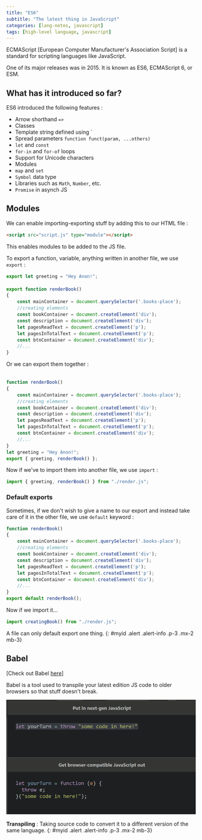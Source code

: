 ```yaml
---
title: "ES6"
subtitle: "The latest thing in JavaScript"
categories: [lang-notes, javascript]
tags: [high-level language, javascript]
---
```


ECMAScript [European Computer Manufacturer's Association Script] is a standard for scripting languages like JavaScript.

One of its major releases was in 2015. It is known as ES6, ECMAScript 6, or ESM.

## What has it introduced so far?

ES6 introduced the following features :

- Arrow shorthand `=>`
- Classes
- Template string defined using `
- Spread parameters `function funct(param, ...others)`
- `let` and `const`
- `for-in` and `for-of` loops
- Support for Unicode characters
- Modules
- `map` and `set`
- `Symbol` data type
- Libraries such as `Math`, `Number`, etc.
- `Promise` in asynch JS

## Modules

We can enable importing-exporting stuff by adding this to our HTML file :

```html
<script src="script.js" type="module"></script>
```

This enables modules to be added to the JS file.

To export a function, variable, anything written in another file, we use `export` :

```js
export let greeting = "Hey Anon!";

export function renderBook()
{
    const mainContainer = document.querySelector('.books-place');
    //creating elements
    const bookContainer = document.createElement('div');
    const description = document.createElement('div');
    let pagesReadText = document.createElement('p');
    let pagesInTotalText = document.createElement('p');
    const btnContainer = document.createElement('div');
    //...
}
```

Or we can export them together :

```js

function renderBook()
{
    const mainContainer = document.querySelector('.books-place');
    //creating elements
    const bookContainer = document.createElement('div');
    const description = document.createElement('div');
    let pagesReadText = document.createElement('p');
    let pagesInTotalText = document.createElement('p');
    const btnContainer = document.createElement('div');
    //...
}
let greeting = "Hey Anon!";
export { greeting, renderBook() };
```

Now if we've to import them into another file, we use `import` :

```js
import { greeting, renderBook() } from "./render.js";
```

### Default exports

Sometimes, if we don't wish to give a name to our export and instead take care of it in the other file, we use `default` keyword :

```js
function renderBook()
{
    const mainContainer = document.querySelector('.books-place');
    //creating elements
    const bookContainer = document.createElement('div');
    const description = document.createElement('div');
    let pagesReadText = document.createElement('p');
    let pagesInTotalText = document.createElement('p');
    const btnContainer = document.createElement('div');
    //...
}
export default renderBook();
```

Now if we import it...

```js
import creatingBook() from "./render.js";
```

A file can only default export one thing.
{: #myid .alert .alert-info .p-3 .mx-2 mb-3}

## Babel

[Check out Babel [here](https://babeljs.io/)]

Babel is a tool used to transpile your latest edition JS code to older browsers so that stuff doesn't break.

![alt text](image-1.png)

**Transpiling** : Taking source code to convert it to a different version of the same language.
{: #myid .alert .alert-info .p-3 .mx-2 mb-3}
